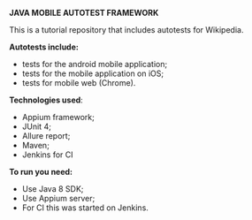 **JAVA MOBILE AUTOTEST FRAMEWORK**

This is a tutorial repository that includes autotests for Wikipedia.

**Autotests include:**
- tests for the android mobile application;
- tests for the mobile application on iOS;
- tests for mobile web (Chrome).

**Technologies used**:
- Appium framework;
- JUnit 4;
- Allure report;
- Maven;
- Jenkins for CI


**To run you need:**
- Use Java 8 SDK;
- Use Appium server;
- For CI this was started on Jenkins.
